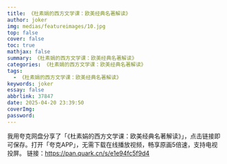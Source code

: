```yaml
---
title: 《杜素娟的西方文学课：欧美经典名著解读》
author: joker
img: medias/featureimages/10.jpg
top: false
cover: false
toc: true
mathjax: false
summary: 《杜素娟的西方文学课：欧美经典名著解读》
categories: 《杜素娟的西方文学课：欧美经典名著解读》
tags:
  - 《杜素娟的西方文学课：欧美经典名著解读》
keywords: joker
essay: false
abbrlink: 37847
date: 2025-04-20 23:39:50
coverImg:
password:
---
```


我用夸克网盘分享了「《杜素娟的西方文学课：欧美经典名著解读》」，点击链接即可保存。打开「夸克APP」，无需下载在线播放视频，畅享原画5倍速，支持电视投屏。
链接：https://pan.quark.cn/s/e1e94fc5f9d4
